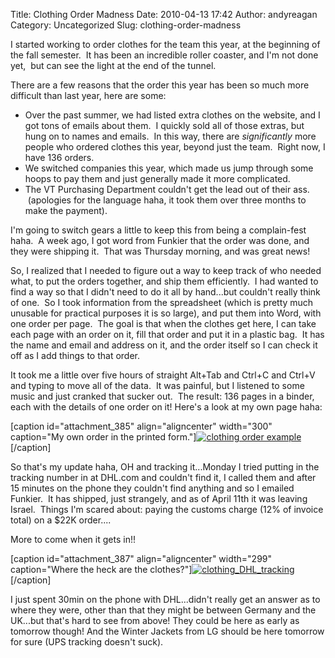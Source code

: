 Title: Clothing Order Madness
Date: 2010-04-13 17:42
Author: andyreagan
Category: Uncategorized
Slug: clothing-order-madness

I started working to order clothes for the team this year, at the
beginning of the fall semester.  It has been an incredible roller
coaster, and I'm not done yet,  but can see the light at the end of the
tunnel.

There are a few reasons that the order this year has been so much more
difficult than last year, here are some:

-   Over the past summer, we had listed extra clothes on the website,
    and I got tons of emails about them.  I quickly sold all of those
    extras, but hung on to names and emails.  In this way, there are
    *significantly* more people who ordered clothes this year, beyond
    just the team.  Right now, I have 136 orders.
-   We switched companies this year, which made us jump through some
    hoops to pay them and just generally made it more complicated.
-   The VT Purchasing Department couldn't get the lead out of their ass.
     (apologies for the language haha, it took them over three months to
    make the payment).

I'm going to switch gears a little to keep this from being a
complain-fest haha.  A week ago, I got word from Funkier that the order
was done, and they were shipping it.  That was Thursday morning, and was
great news!

So, I realized that I needed to figure out a way to keep track of who
needed what, to put the orders together, and ship them efficiently.  I
had wanted to find a way so that I didn't need to do it all by
hand...but couldn't really think of one.  So I took information from the
spreadsheet (which is pretty much unusable for practical purposes it is
so large), and put them into Word, with one order per page.  The goal is
that when the clothes get here, I can take each page with an order on
it, fill that order and put it in a plastic bag.  It has the name and
email and address on it, and the order itself so I can check it off as I
add things to that order.

It took me a little over five hours of straight Alt+Tab and Ctrl+C and
Ctrl+V and typing to move all of the data.  It was painful, but I
listened to some music and just cranked that sucker out.  The result:
136 pages in a binder, each with the details of one order on it! Here's
a look at my own page haha:

[caption id="attachment\_385" align="aligncenter" width="300"
caption="My own order in the printed
form."][![](http://andyreagan.com/wp-content/uploads/2010/04/clothing-order-300x220.jpg "clothing order example")](http://andyreagan.com/wp-content/uploads/2010/04/clothing-order.jpg)[/caption]

So that's my update haha, OH and tracking it...Monday I tried putting in
the tracking number in at DHL.com and couldn't find it, I called them
and after 15 minutes on the phone they couldn't find anything and so I
emailed Funkier.  It has shipped, just strangely, and as of April 11th
it was leaving Israel.  Things I'm scared about: paying the customs
charge (12% of invoice total) on a \$22K order....

More to come when it gets in!!

[caption id="attachment\_387" align="aligncenter" width="299"
caption="Where the heck are the
clothes?"][![](http://andyreagan.com/wp-content/uploads/2010/04/clothing_DHL_tracking-299x256.jpg "clothing_DHL_tracking")](http://andyreagan.com/wp-content/uploads/2010/04/clothing_DHL_tracking.jpg)[/caption]

I just spent 30min on the phone with DHL...didn't really get an answer
as to where they were, other than that they might be between Germany and
the UK...but that's hard to see from above! They could be here as early
as tomorrow though! And the Winter Jackets from LG should be here
tomorrow for sure (UPS tracking doesn't suck).
